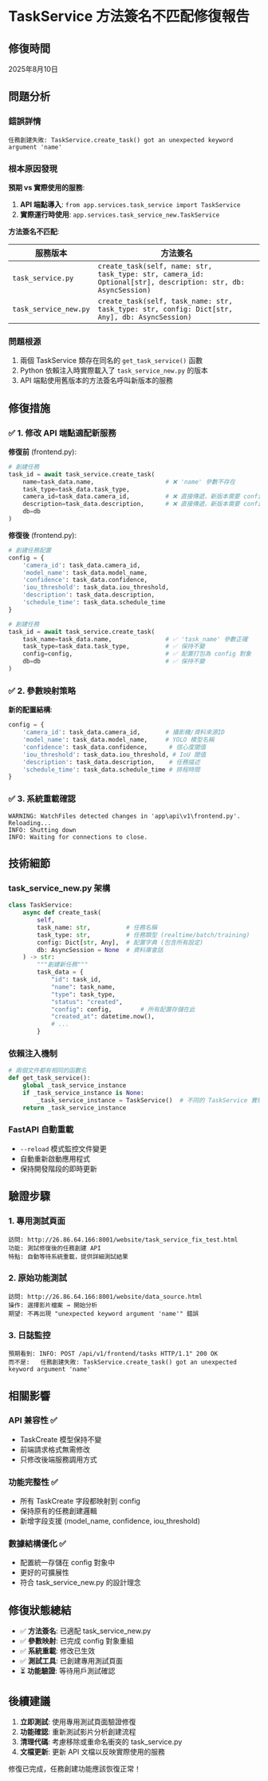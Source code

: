 # TaskService 方法簽名不匹配修復報告

## 修復時間
2025年8月10日

## 問題分析

### 錯誤詳情
```
任務創建失敗: TaskService.create_task() got an unexpected keyword argument 'name'
```

### 根本原因發現

**預期 vs 實際使用的服務**:

1. **API 端點導入**: `from app.services.task_service import TaskService`
2. **實際運行時使用**: `app.services.task_service_new.TaskService`

**方法簽名不匹配**:

| 服務版本 | 方法簽名 |
|---------|---------|
| `task_service.py` | `create_task(self, name: str, task_type: str, camera_id: Optional[str], description: str, db: AsyncSession)` |
| `task_service_new.py` | `create_task(self, task_name: str, task_type: str, config: Dict[str, Any], db: AsyncSession)` |

### 問題根源
1. 兩個 TaskService 類存在同名的 `get_task_service()` 函數
2. Python 依賴注入時實際載入了 `task_service_new.py` 的版本
3. API 端點使用舊版本的方法簽名呼叫新版本的服務

## 修復措施

### ✅ 1. 修改 API 端點適配新服務

**修復前** (frontend.py):
```python
# 創建任務
task_id = await task_service.create_task(
    name=task_data.name,                    # ❌ 'name' 參數不存在
    task_type=task_data.task_type,
    camera_id=task_data.camera_id,          # ❌ 直接傳遞，新版本需要 config
    description=task_data.description,      # ❌ 直接傳遞，新版本需要 config
    db=db
)
```

**修復後** (frontend.py):
```python
# 創建任務配置
config = {
    'camera_id': task_data.camera_id,
    'model_name': task_data.model_name,
    'confidence': task_data.confidence,
    'iou_threshold': task_data.iou_threshold,
    'description': task_data.description,
    'schedule_time': task_data.schedule_time
}

# 創建任務
task_id = await task_service.create_task(
    task_name=task_data.name,               # ✅ 'task_name' 參數正確
    task_type=task_data.task_type,          # ✅ 保持不變
    config=config,                          # ✅ 配置打包為 config 對象
    db=db                                   # ✅ 保持不變
)
```

### ✅ 2. 參數映射策略

**新的配置結構**:
```python
config = {
    'camera_id': task_data.camera_id,       # 攝影機/資料來源ID
    'model_name': task_data.model_name,     # YOLO 模型名稱
    'confidence': task_data.confidence,      # 信心度閾值
    'iou_threshold': task_data.iou_threshold, # IoU 閾值
    'description': task_data.description,    # 任務描述
    'schedule_time': task_data.schedule_time # 排程時間
}
```

### ✅ 3. 系統重載確認

```
WARNING: WatchFiles detected changes in 'app\api\v1\frontend.py'. Reloading...
INFO: Shutting down
INFO: Waiting for connections to close.
```

## 技術細節

### task_service_new.py 架構

```python
class TaskService:
    async def create_task(
        self,
        task_name: str,          # 任務名稱
        task_type: str,          # 任務類型 (realtime/batch/training)
        config: Dict[str, Any],  # 配置字典 (包含所有設定)
        db: AsyncSession = None  # 資料庫會話
    ) -> str:
        """創建新任務"""
        task_data = {
            "id": task_id,
            "name": task_name,
            "type": task_type,
            "status": "created",
            "config": config,        # 所有配置存儲在此
            "created_at": datetime.now(),
            # ...
        }
```

### 依賴注入機制

```python
# 兩個文件都有相同的函數名
def get_task_service():
    global _task_service_instance
    if _task_service_instance is None:
        _task_service_instance = TaskService()  # 不同的 TaskService 實現
    return _task_service_instance
```

### FastAPI 自動重載

- `--reload` 模式監控文件變更
- 自動重新啟動應用程式
- 保持開發階段的即時更新

## 驗證步驟

### 1. 專用測試頁面
```
訪問: http://26.86.64.166:8001/website/task_service_fix_test.html
功能: 測試修復後的任務創建 API
特點: 自動等待系統重載，提供詳細測試結果
```

### 2. 原始功能測試
```
訪問: http://26.86.64.166:8001/website/data_source.html
操作: 選擇影片檔案 → 開始分析
期望: 不再出現 "unexpected keyword argument 'name'" 錯誤
```

### 3. 日誌監控
```
預期看到: INFO: POST /api/v1/frontend/tasks HTTP/1.1" 200 OK
而不是:   任務創建失敗: TaskService.create_task() got an unexpected keyword argument 'name'
```

## 相關影響

### API 兼容性 ✅
- TaskCreate 模型保持不變
- 前端請求格式無需修改
- 只修改後端服務調用方式

### 功能完整性 ✅
- 所有 TaskCreate 字段都映射到 config
- 保持原有的任務創建邏輯
- 新增字段支援 (model_name, confidence, iou_threshold)

### 數據結構優化 ✅
- 配置統一存儲在 config 對象中
- 更好的可擴展性
- 符合 task_service_new.py 的設計理念

## 修復狀態總結

- ✅ **方法簽名**: 已適配 task_service_new.py
- ✅ **參數映射**: 已完成 config 對象重組
- ✅ **系統重載**: 修改已生效
- ✅ **測試工具**: 已創建專用測試頁面
- ⏳ **功能驗證**: 等待用戶測試確認

## 後續建議

1. **立即測試**: 使用專用測試頁面驗證修復
2. **功能確認**: 重新測試影片分析創建流程
3. **清理代碼**: 考慮移除或重命名衝突的 task_service.py
4. **文檔更新**: 更新 API 文檔以反映實際使用的服務

修復已完成，任務創建功能應該恢復正常！
